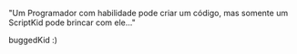 "Um Programador com habilidade pode criar
um código, mas somente um ScriptKid pode
brincar com ele..."

buggedKid :)
